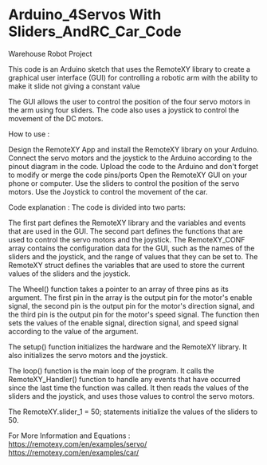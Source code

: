 # Arduino_4Servos With Sliders_AndRC_Car_Code

Warehouse Robot Project

This code is an Arduino sketch that uses the RemoteXY library to create a graphical user interface (GUI) for controlling a robotic arm with the ability to make it slide not giving a constant value 

The GUI allows the user to control the position of the four servo motors in the arm using four sliders. The code also uses a joystick to control the movement of the DC motors.

How to use :

Design the RemoteXY App and install the RemoteXY library on your Arduino.
Connect the servo motors and the joystick to the Arduino according to the pinout diagram in the code.
Upload the code to the Arduino and don't forget to modify or merge the code pins/ports 
Open the RemoteXY GUI on your phone or computer.
Use the sliders to control the position of the servo motors.
Use the Joystick to control the movement of the car.

Code explanation : 
The code is divided into two parts:

The first part defines the RemoteXY library and the variables and events that are used in the GUI.
The second part defines the functions that are used to control the servo motors and the joystick.
The RemoteXY_CONF array contains the configuration data for the GUI, such as the names of the sliders and the joystick, and the range of values that they can be set to. The RemoteXY struct defines the variables that are used to store the current values of the sliders and the joystick.

The Wheel() function takes a pointer to an array of three pins as its argument. The first pin in the array is the output pin for the motor's enable signal, the second pin is the output pin for the motor's direction signal, and the third pin is the output pin for the motor's speed signal. The function then sets the values of the enable signal, direction signal, and speed signal according to the value of the argument.

The setup() function initializes the hardware and the RemoteXY library. It also initializes the servo motors and the joystick.

The loop() function is the main loop of the program. It calls the RemoteXY_Handler() function to handle any events that have occurred since the last time the function was called. It then reads the values of the sliders and the joystick, and uses those values to control the servo motors.

The RemoteXY.slider_1 = 50; statements initialize the values of the sliders to 50.

For More Information and Equations :
https://remotexy.com/en/examples/servo/
https://remotexy.com/en/examples/car/

